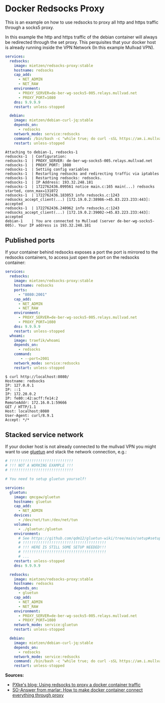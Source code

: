 # Docker Redsocks Proxy

This is an example on how to use redsocks to proxy all http and https traffic through a socks5 proxy.

In this example the http and https traffic of the debian container will always be redirected through the set proxy. This perquisites that your docker host is already running inside the VPN Network (In this example Mullvad VPN).

```yaml
services:
  redsocks:
    image: mietzen/redsocks-proxy:stable
    hostname: redsocks
    cap_add:
      - NET_ADMIN
      - NET_RAW
    environment:
      - PROXY_SERVER=de-ber-wg-socks5-005.relays.mullvad.net
      - PROXY_PORT=1080
    dns: 9.9.9.9
    restart: unless-stopped

  debian:
    image: mietzen/debian-curl-jq:stable
    depends_on:
      - redsocks
    network_mode: service:redsocks
    command: /bin/bash -c "while true; do curl -sSL https://am.i.mullvad.net/connected && sleep 10; done"
    restart: unless-stopped
```

```shell
Attaching to debian-1, redsocks-1
redsocks-1  | Configuration:
redsocks-1  | PROXY_SERVER: de-ber-wg-socks5-005.relays.mullvad.net
redsocks-1  | PROXY_PORT: 1080
redsocks-1  | Setting config variables
redsocks-1  | Restarting redsocks and redirecting traffic via iptables
redsocks-1  | Restarting redsocks: redsocks.
redsocks-1  | IP Address: 193.32.248.181
redsocks-1  | 1722762436.099561 notice main.c:165 main(...) redsocks started, conn_max=131072
redsocks-1  | 1722762436.183053 info redsocks.c:1243 redsocks_accept_client(...) [172.19.0.2:38986->45.83.223.233:443]: accepted
redsocks-1  | 1722762436.240962 info redsocks.c:1243 redsocks_accept_client(...) [172.19.0.2:39002->45.83.223.233:443]: accepted
debian-1    | You are connected to Mullvad (server de-ber-wg-socks5-005). Your IP address is 193.32.248.181
```
## Published ports

If your container behind redsocks exposes a port the port is mirrored to the redsocks containers, to access just open the port on the redsocks container:

```yaml
services:
  redsocks:
    image: mietzen/redsocks-proxy:stable
    hostname: redsocks
    ports:
      - "8080:2001"
    cap_add:
      - NET_ADMIN
      - NET_RAW
    environment:
      - PROXY_SERVER=de-ber-wg-socks5-005.relays.mullvad.net
      - PROXY_PORT=1080
    dns: 9.9.9.9
    restart: unless-stopped
  whoami:
    image: traefik/whoami
    depends_on:
      - redsocks
    command:
       - --port=2001
    network_mode: service:redsocks
    restart: unless-stopped
```

```shell
$ curl http://localhost:8080/
Hostname: redsocks
IP: 127.0.0.1
IP: ::1
IP: 172.20.0.2
IP: fe80::42:acff:fe14:2
RemoteAddr: 172.16.0.1:59666
GET / HTTP/1.1
Host: localhost:8080
User-Agent: curl/8.9.1
Accept: */*
```

## Stacked service network

If your docker host is not already connected to the mullvad VPN you might want to use [gluetun](https://hub.docker.com/r/qmcgaw/gluetun) and stack the network connection, e.g.:

```yaml
# !!!!!!!!!!!!!!!!!!!!!!!!!!!!!
# !!! NOT A WORKING EXAMPLE !!!
# !!!!!!!!!!!!!!!!!!!!!!!!!!!!!

# You need to setup gluetun yourself!

services:
  gluetun:
    image: qmcgaw/gluetun
    hostname: gluetun
    cap_add:
      - NET_ADMIN
    devices:
      - /dev/net/tun:/dev/net/tun
    volumes:
      - ./gluetun:/gluetun
    environment:
      # See https://github.com/qdm12/gluetun-wiki/tree/main/setup#setup
      # !!!!!!!!!!!!!!!!!!!!!!!!!!!!!!!!!!!!!!
      # !!! HERE IS STILL SOME SETUP NEEDED!!!
      # !!!!!!!!!!!!!!!!!!!!!!!!!!!!!!!!!!!!!!
      # ...
    restart: unless-stopped
    dns: 9.9.9.9

  redsocks:
    image: mietzen/redsocks-proxy:stable
    hostname: redsocks
    depends_on:
      - gluetun
    cap_add:
      - NET_ADMIN
      - NET_RAW
    environment:
      - PROXY_SERVER=de-ber-wg-socks5-005.relays.mullvad.net
      - PROXY_PORT=1080
    network_mode: service:gluetun
    restart: unless-stopped

  debian:
    image: mietzen/debian-curl-jq:stable
    depends_on:
      - redsocks
    network_mode: service:redsocks
    command: /bin/bash -c "while true; do curl -sSL https://am.i.mullvad.net/connected && sleep 10; done"
    restart: unless-stopped
```

**Sources:**
- [PXke's blog: Using redsocks to proxy a docker container traffic](https://web.archive.org/web/20240302223218/https://blog.pxke.me/redsocksdocker.html)
- [SO-Answer from marlar: How to make docker container connect everything through proxy](https://stackoverflow.com/a/71099635)
